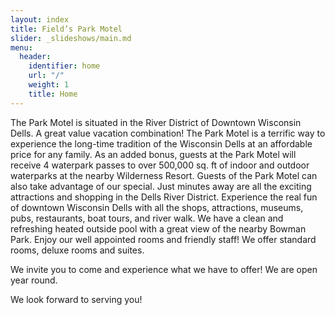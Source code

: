 ```yaml
---
layout: index
title: Field’s Park Motel
slider: _slideshows/main.md
menu:
  header:
    identifier: home
    url: "/"
    weight: 1
    title: Home
---
```


The Park Motel is situated in the River District of Downtown Wisconsin Dells. A great value vacation combination! The Park Motel is a terrific way to experience the long-time tradition of the Wisconsin Dells at an affordable price for any family. As an added bonus, guests at the Park Motel will receive 4 waterpark passes to over 500,000 sq. ft of indoor and outdoor waterparks at the nearby Wilderness Resort. Guests of the Park Motel can also take advantage of our special. Just minutes away are all the exciting attractions and shopping in the Dells River District. Experience the real fun of downtown Wisconsin Dells with all the shops, attractions, museums, pubs, restaurants, boat tours, and river walk. We have a clean and refreshing heated outside pool with a great view of the nearby Bowman Park. Enjoy our well appointed rooms and friendly staff! We offer standard rooms, deluxe rooms and suites.

We invite you to come and experience what we have to offer! We are open year round.

We look forward to serving you!
